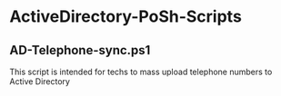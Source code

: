 # ActiveDirectory-PoSh-Scripts

AD-Telephone-sync.ps1
---------------------
This script is intended for techs to mass upload telephone numbers to Active Directory

